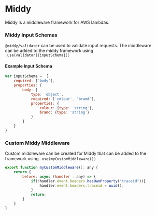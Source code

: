 # Middy
Middy is a middleware framework for AWS lambdas.

### Middy Input Schemas
`@middy/validator` can be used to validate input requests. The middleware can be added to the middy framework using `.use(validator({inputSchema}))`

#### Example Input Schema
```javascript
var inputSchema =  {
    required: ['body'],
    properties: {
        body: {
            type: 'object',
            required: ['colour', 'brand'],
            properties: {
                colour: {type: 'string'},
                brand: {type: 'string'}
            }
        }
    }
}
```

### Custom Middy Middleware
Custom middleware can be created for Middy that can be added to the framework using `.use(myCustomMiddleware())`
```javascript
export function myCustomMiddleware(): any {
    return {
        before: async (handler : any) => {
            if(!handler.event.headers.hasOwnProperty("traceid")){
                handler.event.headers.traceid = uuid();
            }
            return;
        }
    }
}
```